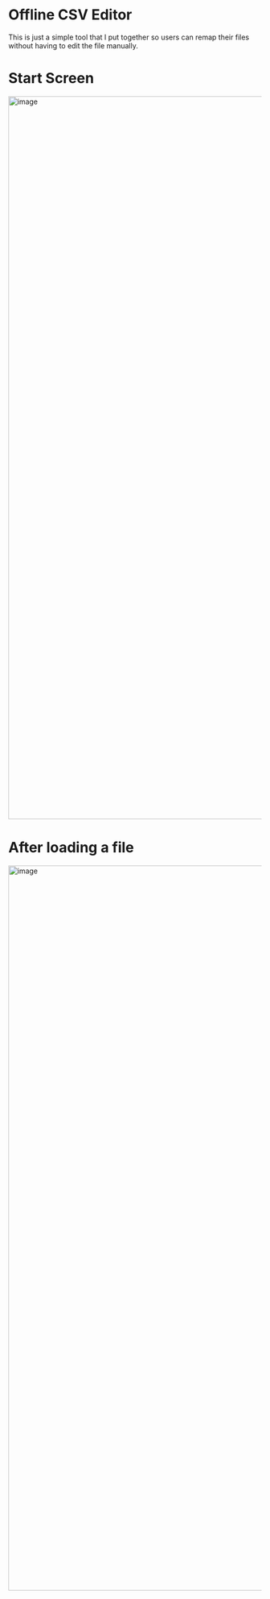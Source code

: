# Offline CSV Editor
 This is just a simple tool that I put together so users can remap their files without having to edit the file manually.

# Start Screen
<img width="1436" alt="image" src="https://github.com/ccouture13/Offline-CSV-Editor/assets/101572403/8d51633b-013b-41b3-a10f-eb0ae45a221b">

# After loading a file
<img width="1440" alt="image" src="https://github.com/ccouture13/Offline-CSV-Editor/assets/101572403/0dcb7307-13d2-44b5-b18e-0fdea6c401b4">
